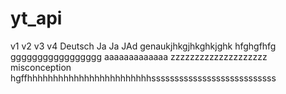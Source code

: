# yt_api

v1
v2
v3
v4
Deutsch
Ja
Ja
JAd
genaukjhkgjhkghkjghk
hfghgfhfg
ggggggggggggggggg
aaaaaaaaaaaaa
zzzzzzzzzzzzzzzzzzzz
misconception
hgffhhhhhhhhhhhhhhhhhhhhhhhhsssssssssssssssssssssssssss
